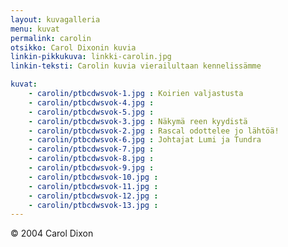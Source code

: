 ```yaml
---
layout: kuvagalleria
menu: kuvat
permalink: carolin
otsikko: Carol Dixonin kuvia
linkin-pikkukuva: linkki-carolin.jpg
linkin-teksti: Carolin kuvia vierailultaan kennelissämme

kuvat:
    - carolin/ptbcdwsvok-1.jpg : Koirien valjastusta
    - carolin/ptbcdwsvok-4.jpg : 
    - carolin/ptbcdwsvok-5.jpg : 
    - carolin/ptbcdwsvok-3.jpg : Näkymä reen kyydistä
    - carolin/ptbcdwsvok-2.jpg : Rascal odottelee jo lähtöä!
    - carolin/ptbcdwsvok-6.jpg : Johtajat Lumi ja Tundra
    - carolin/ptbcdwsvok-7.jpg : 
    - carolin/ptbcdwsvok-8.jpg : 
    - carolin/ptbcdwsvok-9.jpg : 
    - carolin/ptbcdwsvok-10.jpg : 
    - carolin/ptbcdwsvok-11.jpg : 
    - carolin/ptbcdwsvok-12.jpg : 
    - carolin/ptbcdwsvok-13.jpg : 
---
```

© 2004 Carol Dixon
